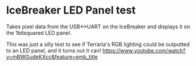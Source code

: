 IceBreaker LED Panel test
=========================

Takes pixel data from the USB<->UART on the IceBreaker and displays it on the 1bitsquared LED panel.

This was just a silly test to see if Terraria's RGB lighting could be outputted to an LED panel, and it turns out it can!
https://www.youtube.com/watch?v=mBWGudeKXcc&feature=emb_title

